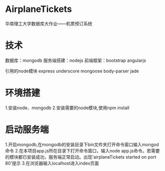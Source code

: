 AirplaneTickets
===============

华南理工大学数据库大作业——机票预订系统


技术
===============

数据库：mongodb
服务端搭建：nodejs
前端框架：bootstrap angularjs


引用的node模块
express
underscore
mongoose
body-parser
jade


环境搭建
===============

1.安装node、mongodb
2.安装需要的node模块,使用npm install


启动服务端
===============

1.开启mongodb,在mongodb的安装目录下bin文件夹打开命令窗口输入mongod命令
2.在本项目app.js所在目录下打开命令窗口，输入node app.js命令。若需要的模块都已安装成功，服务端正常启动。出现'airplaneTickets started on port 80'提示
3.在浏览器输入localhost进入index页面